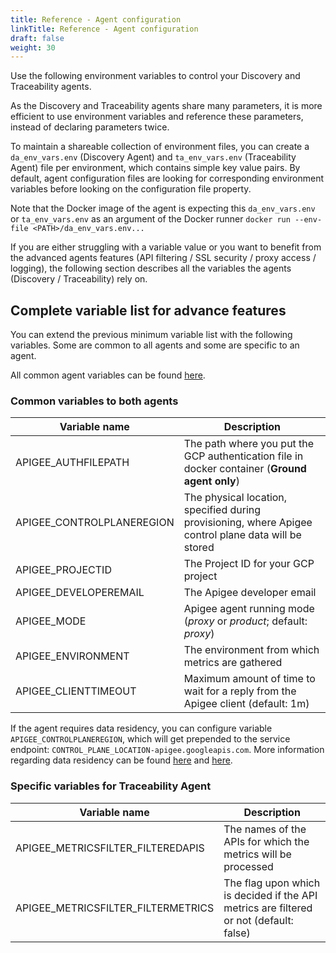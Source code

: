 ```yaml
---
title: Reference - Agent configuration
linkTitle: Reference - Agent configuration
draft: false
weight: 30
---
```

Use the following environment variables to control your Discovery and Traceability agents.

As the Discovery and Traceability agents share many parameters, it is more efficient to use environment variables and reference these parameters, instead of declaring parameters twice.

To maintain a shareable collection of environment files, you can create a `da_env_vars.env` (Discovery Agent) and `ta_env_vars.env` (Traceability Agent) file per environment, which contains simple key value pairs.  By default, agent configuration files are looking for corresponding environment variables before looking on the configuration file property.

Note that the Docker image of the agent is expecting this `da_env_vars.env` or `ta_env_vars.env` as an argument of the Docker runner `docker run --env-file <PATH>/da_env_vars.env...`

If you are either struggling with a variable value or you want to benefit from the advanced agents features (API filtering / SSL security / proxy access / logging), the following section describes all the variables the agents (Discovery / Traceability) rely on.

## Complete variable list for advance features

You can extend the previous minimum variable list with the following variables. Some are common to all agents and some are specific to an agent.

All common agent variables can be found [here](/docs/connect_manage_environ/connected_agent_common_reference/agent-variables#agent-variables).

### Common variables to both agents

| Variable name             | Description                                                                                             |
|---------------------------|---------------------------------------------------------------------------------------------------------|
| APIGEE_AUTHFILEPATH       | The path where you put the GCP authentication file in docker container (**Ground agent only**)          |
| APIGEE_CONTROLPLANEREGION | The physical location, specified during provisioning, where Apigee control plane data will be stored    |
| APIGEE_PROJECTID          | The Project ID for your GCP project                                                                     |
| APIGEE_DEVELOPEREMAIL     | The Apigee developer email                                                                              |
| APIGEE_MODE               | Apigee agent running mode (*proxy* or *product*; default: *proxy*)                                      |
| APIGEE_ENVIRONMENT        | The environment from which metrics are gathered                                                         |
| APIGEE_CLIENTTIMEOUT      | Maximum amount of time to wait for a reply from the Apigee client (default: 1m)                         |

If the agent requires data residency, you can configure variable `APIGEE_CONTROLPLANEREGION`, which will get prepended to the service endpoint: `CONTROL_PLANE_LOCATION-apigee.googleapis.com`. More information regarding data residency can be found [here](https://cloud.google.com/apigee/docs/api-platform/get-started/drz-concepts#data-residency-service-endpoint) and [here](https://cloud.google.com/apigee/docs/locations#available-apigee-api-control-plane-hosting-jurisdictions).

### Specific variables for Traceability Agent

| Variable name                      | Description                                                                            |
|------------------------------------|----------------------------------------------------------------------------------------|
| APIGEE_METRICSFILTER_FILTEREDAPIS  | The names of the APIs for which the metrics will be processed                          |
| APIGEE_METRICSFILTER_FILTERMETRICS | The flag upon which is decided if the API metrics are filtered or not (default: false) |
